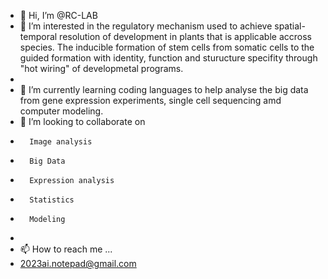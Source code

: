 - 👋 Hi, I’m @RC-LAB
- 👀 I’m interested in the regulatory mechanism used to achieve spatial-temporal resolution of development in plants that is applicable accross species. The inducible formation of stem cells from somatic cells to the guided formation with identity, function and sturucture specifity through "hot wiring" of developmetal programs. 
- 
- 🌱 I’m currently learning coding languages to help analyse the big data from gene expression experiments, single cell sequencing amd computer modeling. 
- 💞️ I’m looking to collaborate on 
-       Image analysis 
-       Big Data 
-       Expression analysis 
-       Statistics 
-       Modeling 
- 
- 📫 How to reach me ...
- 2023ai.notepad@gmail.com
<!---
RC-LAB/RC-LAB is a ✨ special ✨ repository because its `README.md` (this file) appears on your GitHub profile.
You can click the Preview link to take a look at your changes.
--->
